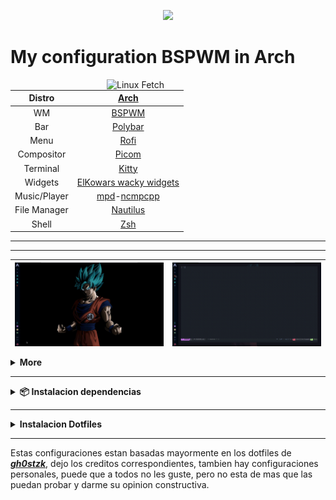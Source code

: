 <p align="center"><a href="https://github.com/hacklexander/LICENSE"><img src="https://img.shields.io/static/v1.svg?style=flat-square&label=License&message=GPL-3.0&logoColor=eceff4&logo=github&colorA=1A1B26&colorB=blue"/></a></p>



# My configuration BSPWM in Arch 



<img src="https://i.redd.it/f5vu2auetgxz.png" alt="Linux Fetch" align="right" width="350">

|    Distro    |                                               [Arch](https://archlinux.org/)                                                |
| :----------: | :-------------------------------------------------------------------------------------------------------------------------: |
|      WM      |                                        [BSPWM](https://github.com/baskerville/bspwm)                                        |
|     Bar      |                                        [Polybar](https://github.com/polybar/polybar)                                        |
|     Menu     |                                         [Rofi](https://github.com/davatorium/rofi)                                          |
|  Compositor  |                               [Picom](https://archlinux.org/packages/community/x86_64/picom/)                               |
|   Terminal   |                               [Kitty](https://archlinux.org/packages/community/x86_64/kitty/)                               |
|   Widgets    |                                  [ElKowars wacky widgets ](https://github.com/elkowar/eww)                                  |
| Music/Player | [mpd](https://archlinux.org/packages/extra/x86_64/mpd/)-[ncmpcpp](https://archlinux.org/packages/community/x86_64/ncmpcpp/) |
| File Manager |                              [Nautilus](https://archlinux.org/packages/extra/x86_64/nautilus/)                              |
|    Shell     |                                   [Zsh](https://archlinux.org/packages/extra/x86_64/zsh/)                                   |  |


---
---


| <img src="misc/readme/primer-parte.gif" alt="video 1" align="center" width="350px"> | <img src="misc/readme/segunda-parte.gif" alt="video 2" align="center" width="350px"> |
| ----------------------------------------------------------------------------------- | ------------------------------------------------------------------------------------ |

<details>
<summary><b>More</b></summary>

| <img src="misc/readme/calendar.png" alt="calendar" align="center" width="200px"> | <img src="misc/readme/rofi.png" alt="Rofi" align="center" width="200px"> | <img src="misc/readme/dashboard.png" alt="Dashboard" align="center" width="200px"> |
| -------------------------------------------------------------------------------- | ------------------------------------------------------------------------ | ---------------------------------------------------------------------------------- |

</details>

---

<details><summary><b>📦 Instalacion dependencias</b></summary>

- Lo primero que debemos hacer es instalar todas las dependencias que necesitaremos para que la configuracion funcione correctamente y sin errores.

```bash
sudo pacman -Syy polybar sxhkd \
			  kitty brightnessctl dunst rofi lsd \
			  jq polkit-gnome git playerctl mpd \
			  ncmpcpp geany ranger mpc picom \
			  feh ueberzug maim pamixer libwebp \
			  webp-pixbuf-loader xorg-xprop xorg-xkill \
			  physlock papirus-icon-theme \
			  ttf-jetbrains-mono ttf-jetbrains-mono-nerd ttf-terminus-nerd ttf-inconsolata ttf-joypixels \
			  zsh zsh-autosuggestions zsh-history-substring-search zsh-syntax-highlighting 
```

- Ahora instalamos eww:

```bash
yay -S eww --noconfirm
```

- Habilitamos servicios:

```bash
sudo systemctl enable mpd.service
sudo systemctl start mpd.service
```
</details>

---

<details><summary><b>Instalacion Dotfiles</b></summary>

Posteriormente a esto lo que tendremos que hacer un git clone para descargar el repositorio y tenerlo localmente, aconsejo clonarlo en la carpeta **`/tmp`**, los comandos son los siguientes:

```bash
cd /tmp
git clone https://github.com/hacklexander/dotfiles-bspwm.git
cd dotfiles-bspwm/
```

Una vez tengamos el repositorio de manera local, lo que tenemos que hacer es copear las carpetas del directorio **`config/`**, los comandos son lo siguientes:

```bash
cp -r config/* ~/.config
```

Ahora haremos lo mismo con el direcorio **`fonts/`**:

```bash
cp -r fonts/* ~/.fonts
```

Copiamos el **`.zshrc`** y **`launcher`**:

```bash
cp -r home/.zshrc $HOME && cp -r home/launcher ~/.local/bin
```

----
</details>

---

Estas configuraciones estan basadas mayormente en los dotfiles de ***[gh0stzk](https://github.com/gh0stzk/dotfiles)***, dejo los creditos correspondientes, tambien hay configuraciones personales, puede que a todos no les guste, pero no esta de mas que las puedan probar y darme su opinion constructiva.